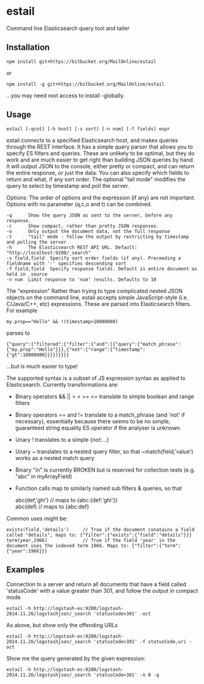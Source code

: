 estail
======

Command line Elasticsearch query tool and tailer

Installation
------------

	npm install git+https://bitbucket.org/MailOnline/estail

or

	npm install -g git+https://bitbucket.org/MailOnline/estail

...you may need root access to install -globally.

Usage
-----

	estail [-qcot] [-h host] [-s sort] [-n num] [-f fields] expr
	
estail connects to a specified Elasticsearch host, and makes queries through the REST interface. It has a simple query parser that allows you to specify ES filters and queries. These are unlikely to be optimal, but they do work and are much easier to get right than building JSON queries by hand. It will output JSON to the console, either pretty or compact, and can return the entire response, or just the data. You can also specify which fields to return and what, if any sort order. The optional "tail mode" modifies the query to select by timestamp and poll the server. 

Options:
The order of options and the expression (if any) are not important. Options with no parameter (q,c,o and t) can be combined.

	-q		Show the query JSON as sent to the server, before any response.
	-c		Show compact, rather than pretty JSON responses.
	-o		Only output the document data, not the full response
	-t		"tail" mode - follow the output by restricting by timestamp and polling the server
	-h		The Elasticsearch REST API URL. Default: "http://localhost:9200/_search"
	-s field,field 	Specify sort order fields (if any). Preceeding a fieldname with '-' specifies descending sort
	-f field,field	Specify response fields. Default is entire document as held in _source
	-n num 	Limit response to 'num' results. Defaults to 10
	
The "expression"
Rather than trying to type complicated nested JSON objects on the command line, estail accepts simple JavaScript-style (i.e. C/Java/C++, etc) expressions. These are parsed into Elasticsearch filters. For example

	my.prop=="Hello" && !(timestamp>10000000)

parses to 

	{"query":{"filtered":{"filter":{"and":[{"query":{"match_phrase":{"my.prop":"Hello"}}},{"not":{"range":{"timestamp":{"gt":10000000}}}}]}}}}

...but is much easier to type!

The supported syntax is a subset of JS expression syntax as applied to Elasticsearch. Currently transformations are:
 - 	Binary operators && || > < >= <= translate to simple boolean and range filters
 -  Binary operators == and != translate to a match_phrase (and 'not' if necessary), essentially because there seems to be no simple, guaranteed string equality ES operator if the analyser is unknown.
 -  Unary ! translates to a simple {not:...}
 -  Unary ~ translates to a nested query filter, so that ~match(field,'value') works as a nested match query
 -  Binary "in" is currently BROKEN but is reserved for collection tests (e.g. "abc" in myArrayField)
 -  Function calls map to similarly named sub filters & queries, so that 
	
	abc(def,'ghi') // maps to {abc:{def:'ghi'}}   	
	abc(def) // maps to {abc:def}

Common uses might be:
	
	exists(field,'details')		// True if the document conatains a field called "details", maps to: {"filter":{"exists":{"field":"details"}}}
	term(year,1966)				// True if the field 'year' in the document uses the indexed term 1966. Maps to: {"filter":{"term":{"year":1966}}}
	
Examples
--------
Connection to a server and return all documents that have a field called 'statusCode' with a value greater than 301, and follow the output in compact mode

	estail -h http://logstash-es:9200/logstash-2014.11.26/logstashjson/_search 'statusCode>301' -oct

As above, but show only the offending URLs

	estail -h http://logstash-es:9200/logstash-2014.11.26/logstashjson/_search 'statusCode>301' -f statusCode,uri -oct

Show me the query generated by the given expression:

	estail -h http://logstash-es:9200/logstash-2014.11.26/logstashjson/_search 'statusCode>301' -n 0 -q



		